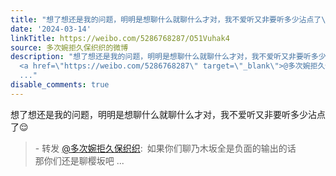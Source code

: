 ```yaml
---
title: "想了想还是我的问题，明明是想聊什么就聊什么才对，我不爱听又非要听多少沾点了\U0001F60C - 转发 @多次婉拒久保织织:&ensp;如果你们聊乃木坂全是负面的输出的话那你们..."
date: '2024-03-14'
linkTitle: https://weibo.com/5286768287/O51Vuhak4
source: 多次婉拒久保织织的微博
description: "想了想还是我的问题，明明是想聊什么就聊什么才对，我不爱听又非要听多少沾点了\U0001F60C<br><blockquote> - 转发
  <a href=\"https://weibo.com/5286768287\" target=\"_blank\">@多次婉拒久保织织</a>: 如果你们聊乃木坂全是负面的输出的话<br>那你们还是聊樱坂吧
  ..."
disable_comments: true
---
```

想了想还是我的问题，明明是想聊什么就聊什么才对，我不爱听又非要听多少沾点了😌<br><blockquote> - 转发 <a href="https://weibo.com/5286768287" target="_blank">@多次婉拒久保织织</a>: 如果你们聊乃木坂全是负面的输出的话<br>那你们还是聊樱坂吧 ...